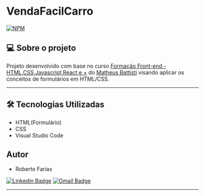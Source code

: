 # VendaFacilCarro
[![NPM](https://img.shields.io/npm/l/react)](https://github.com/RobertoFarias1989/VendaFacilCarro/blob/main/LICENSE) 



## 💻 Sobre o projeto


Projeto desenvolvido com base no curso [Formação Front-end - HTML,CSS,Javascript,React e +](https://www.udemy.com/course/formacao-front-end-html-css-javascript-react-e/) do [Matheus Battisti](https://www.linkedin.com/in/matheusbattisti/) visando aplicar os conceitos de formulários em HTML/CSS.

---

## 🛠 Tecnologias Utilizadas

- HTML(Formulário)
- CSS
- Visual Studio Code

## Autor

- Roberto Farias

[![Linkedin Badge](https://img.shields.io/badge/-Roberto_Farias-blue?style=flat-square&logo=Linkedin&logoColor=white&link=https://https://www.linkedin.com/in/robertofarias1989/)](https://www.linkedin.com/in/robertofarias1989/)
[![Gmail Badge](https://img.shields.io/badge/-robertosf1989@gmail.com-c14438?style=flat-square&logo=Gmail&logoColor=white&link=mailto:math.henry04@hotmail.com)](mailto:robertosf1989@gmail.com)

---
